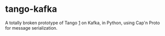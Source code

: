 # tango-kafka

A totally broken prototype of Tango [1] on Kafka, in Python, using Cap'n Proto for message serialization.

[1]: http://www.cs.cornell.edu/~taozou/sosp13/tangososp.pdf
